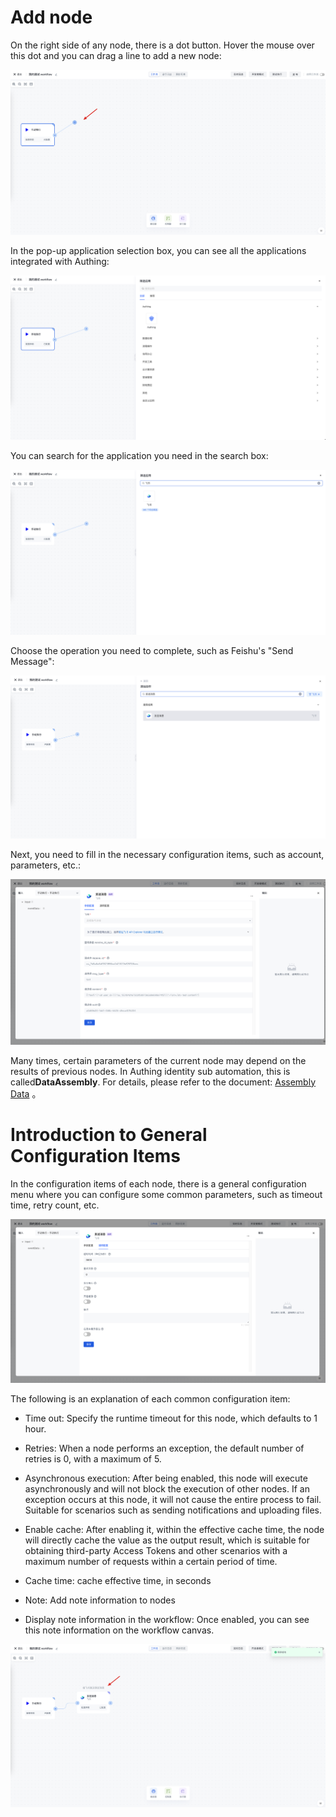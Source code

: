 # Add node

On the right side of any node, there is a dot button. Hover the mouse over this dot and you can drag a line to add a new node:

![](../static/DLFGb3W57ojAp4xZ5oacbOwCnsf.png)

In the pop-up application selection box, you can see all the applications integrated with Authing:

![](../static/KXr3b2N9Lo4FPvxRCL3cdtzRn3g.png)

You can search for the application you need in the search box:

![](../static/HLcbbSwEvowqifxfywVcZJVEnNc.png)

Choose the operation you need to complete, such as Feishu's "Send Message":

![](../static/VJXcbsiL5oh1Jkxyou3cspYanXh.png)

Next, you need to fill in the necessary configuration items, such as account, parameters, etc.:

![](../static/Qr5obpYxvofyhIxpfLhcGZhXnme.png)

Many times, certain parameters of the current node may depend on the results of previous nodes. In Authing identity sub automation, this is called<strong>Data</strong><strong>Assembly</strong>. For details, please refer to the document: [Assembly Data](/en/workflow/write-workflow/dynamically-assemble-data-for-nodes.html) 。

# Introduction to General Configuration Items

In the configuration items of each node, there is a general configuration menu where you can configure some common parameters, such as timeout time, retry count, etc.

![](../static/Mtp9b475to70gqxjQkvc7sPnnnd.png)

The following is an explanation of each common configuration item:

- Time out: Specify the runtime timeout for this node, which defaults to 1 hour.
- Retries: When a node performs an exception, the default number of retries is 0, with a maximum of 5.
- Asynchronous execution: After being enabled, this node will execute asynchronously and will not block the execution of other nodes. If an exception occurs at this node, it will not cause the entire process to fail. Suitable for scenarios such as sending notifications and uploading files.
- Enable cache: After enabling it, within the effective cache time, the node will directly cache the value as the output result, which is suitable for obtaining third-party Access Tokens and other scenarios with a maximum number of requests within a certain period of time.

- Cache time: cache effective time, in seconds
- Note: Add note information to nodes

- Display note information in the workflow: Once enabled, you can see this note information on the workflow canvas.

![](../static/KwS2bfC0Yo9gP4xxuobcBKsEnEh.png)

